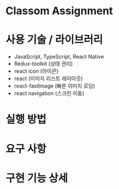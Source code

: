 # Classom Assignment

# 사용 기술 / 라이브러리

- JavaScript, TypeScript, React Native
- Redux-toolkit (상태 관리)
- react icon (아이콘)
- react (이미지 리스트 레이아웃)
- react-fastImage (빠른 이미지 로딩)
- react navigation (스크린 이동)

# 실행 방법

# 요구 사항

# 구현 기능 상세
